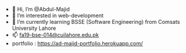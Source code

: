 - 👋 Hi, I’m @Abdul-Majid
- 👀 I’m interested in web-development 
- 🌱 I’m currently learning BSSE (Software Engineering) from Comsats University Lahore
- 📫 fa19-bse-014@cuilahore.edu.pk
- portfolio : https://ad-majid-portfolio.herokuapp.com/

<!---
Abdul-Majid10/Abdul-Majid10 is a ✨ special ✨ repository because its `README.md` (this file) appears on your GitHub profile.
You can click the Preview link to take a look at your changes.
--->
